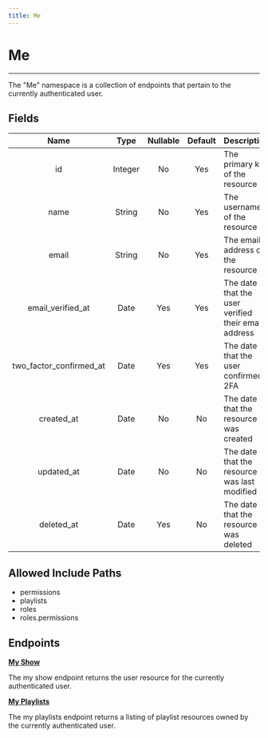 ```yaml
---
title: Me
---
```


# Me

---

The "Me" namespace is a collection of endpoints that pertain to the currently authenticated user.

## Fields

|    Name                 |  Type   | Nullable | Default |  Description                                        |
| :---------------------: | :-----: | :------: | :-----: | :-------------------------------------------------- |
| id                      | Integer | No       | Yes     | The primary key of the resource                     |
| name                    | String  | No       | Yes     | The username of the resource                        |
| email                   | String  | No       | Yes     | The email address of the resource                   |
| email_verified_at       | Date    | Yes      | Yes     | The date that the user verified their email address |
| two_factor_confirmed_at | Date    | Yes      | Yes     | The date that the user confirmed 2FA                |
| created_at              | Date    | No       | No      | The date that the resource was created              |
| updated_at              | Date    | No       | No      | The date that the resource was last modified        |
| deleted_at              | Date    | Yes      | No      | The date that the resource was deleted              |

## Allowed Include Paths

* permissions
* playlists
* roles
* roles.permissions

## Endpoints

**[My Show](/auth/user/me/show/)**

The my show endpoint returns the user resource for the currently authenticated user.

**[My Playlists](/auth/user/me/playlist/)**

The my playlists endpoint returns a listing of playlist resources owned by the currently authenticated user.